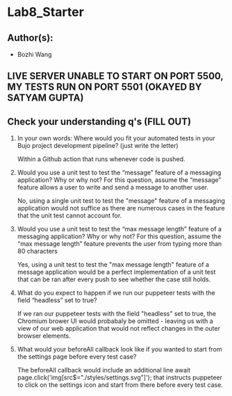 # Lab8_Starter

## Author(s):
- Bozhi Wang

## LIVE SERVER UNABLE TO START ON PORT 5500, MY TESTS RUN ON PORT 5501 (OKAYED BY SATYAM GUPTA)

## Check your understanding q's (FILL OUT)
1. In your own words: Where would you fit your automated tests in your Bujo project development pipeline? (just write the letter)

   Within a Github action that runs whenever code is pushed. 

2. Would you use a unit test to test the “message” feature of a messaging application? Why or why not? For this question, assume the “message” feature allows a user to write and send a message to another user.

   No, using a single unit test to test the "message" feature of a messaging application would not suffice as there are numerous cases in the feature that the unit test cannot account for.

3. Would you use a unit test to test the “max message length” feature of a messaging application? Why or why not? For this question, assume the “max message length” feature prevents the user from typing more than 80 characters

   Yes, using a unit test to test the "max message length" feature of a message application would be a perfect implementation of a unit test that can be ran after every push to see whether the case still holds.

4. What do you expect to happen if we run our puppeteer tests with the field “headless” set to true?

   If we ran our puppeteer tests with the field "headless" set to true, the Chromium brower UI would probabaly be omitted - leaving us with a view of our web application that would not reflect changes in the outer browser elements.

5. What would your beforeAll callback look like if you wanted to start from the settings page before every test case?

   The beforeAll callback would include an additional line await page.click('img[src$="./styles/settings.svg"]'); that instructs puppeteer to click on the settings icon and start from there before every test case.

